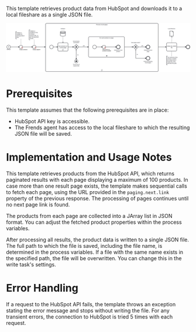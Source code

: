 This template retrieves product data from HubSpot and downloads it to a local fileshare as a single JSON file.

![Template](assets/HubSpot_to_JSON_-_Products.svg)

# Prerequisites

This template assumes that the following prerequisites are in place:

- HubSpot API key is accessible.
- The Frends agent has access to the local fileshare to which the resulting JSON file will be saved.

# Implementation and Usage Notes

This template retrieves products from the HubSpot API, which returns paginated results with each page displaying a maximum of 100 products. In case more than one result page exists, the template makes sequential calls to fetch each page, using the URL provided in the `paging.next.link` property of the previous response. The processing of pages continues until no next page link is found.

The products from each page are collected into a JArray list in JSON format. You can adjust the fetched product properties within the process variables. 

After processing all results, the product data is written to a single JSON file. The full path to which the file is saved, including the file name, is determined in the process variables. If a file with the same name exists in the specified path, the file will be overwritten. You can change this in the write task's settings.

# Error Handling

If a request to the HubSpot API fails, the template throws an exception stating the error message and stops without writing the file. For any transient errors, the connection to HubSpot is tried 5 times with each request.
